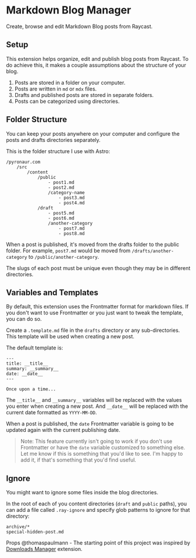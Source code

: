 # Markdown Blog Manager

Create, browse and edit Markdown Blog posts from Raycast.

## Setup

This extension helps organize, edit and publish blog posts from Raycast. To do achieve this, it makes a couple assumptions about the structure of your blog.

1. Posts are stored in a folder on your computer.
2. Posts are written in `md` or `mdx` files.
3. Drafts and published posts are stored in separate folders.
4. Posts can be categorized using directories.

## Folder Structure
You can keep your posts anywhere on your computer and configure the posts and drafts directories separately.

This is the folder structure I use with Astro:

```
/pyronaur.com
	/src
		/content
			/public
				- post1.md
				- post2.md
				/category-name
					- post3.md
					- post4.md
			/draft
				- post5.md
				- post6.md
				/another-category
					- post7.md
					- post8.md
```

When a post is published, it's moved from the drafts folder to the public folder. For example, `post7.md` would be moved from `/drafts/another-category` to `/public/another-category`.

The slugs of each post must be unique even though they may be in different directories.

## Variables and Templates

By default, this extension uses the Frontmatter format for markdown files. If you don't want to use Frontmatter or you just want to tweak the template, you can do so.

Create a `.template.md` file in the `drafts` directory or any sub-directories. This template will be used when creating a new post.

The default template is:

```frontmatter
---
title: __title__ 
summary: __summary__
date: __date__
---

Once upon a time...
```

The `__title__` and `__summary__` variables will be replaced with the values you enter when creating a new post. And `__date__` will be replaced with the current date formatted as `YYYY-MM-DD`.

When a post is published, the `date` Frontmatter variable is going to be updated again with the current publishing date.

> Note: This feature currently isn't going to work if you don't use Frontmatter or have the `date` variable customized to something else. Let me know if this is something that you'd like to see. I'm happy to add it, if that's something that you'd find useful.

## Ignore

You might want to ignore some files inside the blog directories.

In the root of each of you content directories (`draft` and `public` paths), you can add a file called `.ray-ignore` and specify glob patterns to ignore for that directory:

```
archive/*
special-hidden-post.md
```


Props @thomaspaulmann - The starting point of this project was inspired by [Downloads Manager](https://github.com/raycast/extensions/tree/main/extensions/downloads-manager) extension.

